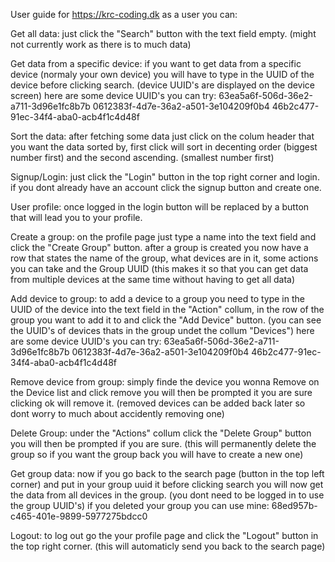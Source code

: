 User guide for https://krc-coding.dk
as a user you can: 

Get all data: 
just click the "Search" button with the text field empty. (might not currently work as there is to much data) 

Get data from a specific device:
if you want to get data from a specific device (normaly your own device) you will have to type in the UUID of the device before clicking search. 
(device UUID's are displayed on the device screen)
here are some device UUID's you can try:
63ea5a6f-506d-36e2-a711-3d96e1fc8b7b
0612383f-4d7e-36a2-a501-3e104209f0b4
46b2c477-91ec-34f4-aba0-acb4f1c4d48f

Sort the data:
after fetching some data just click on the colum header that you want the data sorted by, first click will sort in decenting order (biggest number first) and the second ascending. (smallest number first)

Signup/Login:
just click the "Login" button in the top right corner and login.
if you dont already have an account click the signup button and create one.

User profile:
once logged in the login button will be replaced by a button that will lead you to your profile.

Create a group:
on the profile page just type a name into the text field and click the "Create Group" button.
after a group is created you now have a row that states the name of the group, what devices are in it, some actions you can take and the Group UUID
(this makes it so that you can get data from multiple devices at the same time without having to get all data)

Add device to group:
to add a device to a group you need to type in the UUID of the device into the text field in the "Action" collum,
in the row of the group you want to add it to and click the "Add Device" button.
(you can see the UUID's of devices thats in the group undet the collum "Devices")
here are some device UUID's you can try:
63ea5a6f-506d-36e2-a711-3d96e1fc8b7b
0612383f-4d7e-36a2-a501-3e104209f0b4
46b2c477-91ec-34f4-aba0-acb4f1c4d48f

Remove device from group:
simply finde the device you wonna Remove on the Device list and click remove you will then be prompted it you are sure clicking ok will remove it.
(removed devices can be added back later so dont worry to much about accidently removing one)

Delete Group:
under the "Actions" collum click the "Delete Group" button you will then be prompted if you are sure.
(this will permanently delete the group so if you want the group back you will have to create a new one)

Get group data:
now if you go back to the search page (button in the top left corner) and put in your group uuid it before clicking search you will now get the data from all devices in the group.
(you dont need to be logged in to use the group UUID's)
if you deleted your group you can use mine:
68ed957b-c465-401e-9899-5977275bdcc0

Logout:
to log out go the your profile page and click the "Logout" button in the top right corner.
(this will automaticly send you back to the search page)
